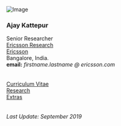 
![Image](https://ajaykattepur.github.io/ajaykattepur/ajay.jpg)
   
### Ajay Kattepur   
Senior Researcher      
[Ericsson Research](https://twitter.com/ericssonlabs?lang=en)  
[Ericsson](https://www.ericsson.com/en)  
Bangalore, India.   
**email:** _firstname.lastname @ ericsson.com_  
&nbsp;  
&nbsp;     
[Curriculum Vitae](cv.md)   
[Research](research.md)    
[Extras](extras.md)   
&nbsp;  
&nbsp;  
_Last Update: September 2019_
